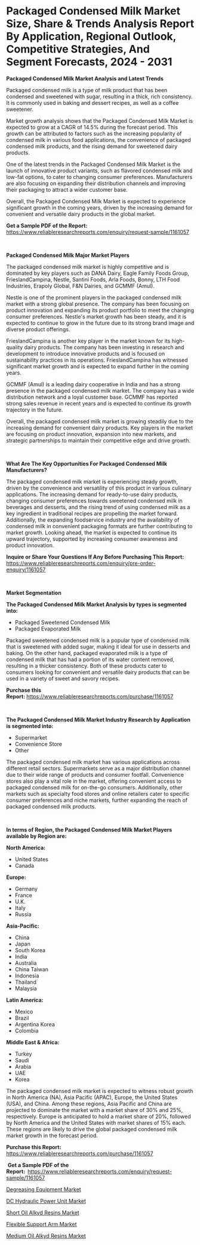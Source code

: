 <p><h1>Packaged Condensed Milk Market Size, Share & Trends Analysis Report By Application, Regional Outlook, Competitive Strategies, And Segment Forecasts, 2024 - 2031</h1></p><p><strong>Packaged Condensed Milk Market Analysis and Latest Trends</strong></p>
<p><p>Packaged condensed milk is a type of milk product that has been condensed and sweetened with sugar, resulting in a thick, rich consistency. It is commonly used in baking and dessert recipes, as well as a coffee sweetener.</p><p>Market growth analysis shows that the Packaged Condensed Milk Market is expected to grow at a CAGR of 14.5% during the forecast period. This growth can be attributed to factors such as the increasing popularity of condensed milk in various food applications, the convenience of packaged condensed milk products, and the rising demand for sweetened dairy products.</p><p>One of the latest trends in the Packaged Condensed Milk Market is the launch of innovative product variants, such as flavored condensed milk and low-fat options, to cater to changing consumer preferences. Manufacturers are also focusing on expanding their distribution channels and improving their packaging to attract a wider customer base.</p><p>Overall, the Packaged Condensed Milk Market is expected to experience significant growth in the coming years, driven by the increasing demand for convenient and versatile dairy products in the global market.</p></p>
<p><strong>Get a Sample PDF of the Report:&nbsp;</strong> <a href="https://www.reliableresearchreports.com/enquiry/request-sample/1161057">https://www.reliableresearchreports.com/enquiry/request-sample/1161057</a></p>
<p>&nbsp;</p>
<p><strong>Packaged Condensed Milk Major Market Players</strong></p>
<p><p>The packaged condensed milk market is highly competitive and is dominated by key players such as DANA Dairy, Eagle Family Foods Group, FrieslandCampina, Nestle, Santini Foods, Arla Foods, Bonny, LTH Food Industries, Erapoly Global, F&N Dairies, and GCMMF (Amul).</p><p>Nestle is one of the prominent players in the packaged condensed milk market with a strong global presence. The company has been focusing on product innovation and expanding its product portfolio to meet the changing consumer preferences. Nestle's market growth has been steady, and it is expected to continue to grow in the future due to its strong brand image and diverse product offerings.</p><p>FrieslandCampina is another key player in the market known for its high-quality dairy products. The company has been investing in research and development to introduce innovative products and is focused on sustainability practices in its operations. FrieslandCampina has witnessed significant market growth and is expected to expand further in the coming years.</p><p>GCMMF (Amul) is a leading dairy cooperative in India and has a strong presence in the packaged condensed milk market. The company has a wide distribution network and a loyal customer base. GCMMF has reported strong sales revenue in recent years and is expected to continue its growth trajectory in the future.</p><p>Overall, the packaged condensed milk market is growing steadily due to the increasing demand for convenient dairy products. Key players in the market are focusing on product innovation, expansion into new markets, and strategic partnerships to maintain their competitive edge and drive growth.</p></p>
<p>&nbsp;</p>
<p><strong>What Are The Key Opportunities For Packaged Condensed Milk Manufacturers?</strong></p>
<p><p>The packaged condensed milk market is experiencing steady growth, driven by the convenience and versatility of this product in various culinary applications. The increasing demand for ready-to-use dairy products, changing consumer preferences towards sweetened condensed milk in beverages and desserts, and the rising trend of using condensed milk as a key ingredient in traditional recipes are propelling the market forward. Additionally, the expanding foodservice industry and the availability of condensed milk in convenient packaging formats are further contributing to market growth. Looking ahead, the market is expected to continue its upward trajectory, supported by increasing consumer awareness and product innovation.</p></p>
<p><strong>Inquire or Share Your Questions If Any Before Purchasing This Report:</strong> <a href="https://www.reliableresearchreports.com/enquiry/pre-order-enquiry/1161057">https://www.reliableresearchreports.com/enquiry/pre-order-enquiry/1161057</a></p>
<p>&nbsp;</p>
<p><strong>Market Segmentation</strong></p>
<p><strong>The Packaged Condensed Milk Market Analysis by types is segmented into:</strong></p>
<p><ul><li>Packaged Sweetened Condensed Milk</li><li>Packaged Evaporated Milk</li></ul></p>
<p><p>Packaged sweetened condensed milk is a popular type of condensed milk that is sweetened with added sugar, making it ideal for use in desserts and baking. On the other hand, packaged evaporated milk is a type of condensed milk that has had a portion of its water content removed, resulting in a thicker consistency. Both of these products cater to consumers looking for convenient and versatile dairy products that can be used in a variety of sweet and savory recipes.</p></p>
<p><strong>Purchase this Report:&nbsp;</strong><a href="https://www.reliableresearchreports.com/purchase/1161057">https://www.reliableresearchreports.com/purchase/1161057</a></p>
<p>&nbsp;</p>
<p><strong>The Packaged Condensed Milk Market Industry Research by Application is segmented into:</strong></p>
<p><ul><li>Supermarket</li><li>Convenience Store</li><li>Other</li></ul></p>
<p><p>The packaged condensed milk market has various applications across different retail sectors. Supermarkets serve as a major distribution channel due to their wide range of products and consumer footfall. Convenience stores also play a vital role in the market, offering convenient access to packaged condensed milk for on-the-go consumers. Additionally, other markets such as specialty food stores and online retailers cater to specific consumer preferences and niche markets, further expanding the reach of packaged condensed milk products.</p></p>
<p>&nbsp;</p>
<p><strong>In terms of Region, the Packaged Condensed Milk Market Players available by Region are:</strong></p>
<p>
    <p> <strong> North America: </strong>
        <ul>
            <li>United States</li>
            <li>Canada</li>
        </ul>
        </p> 
    <p> <strong> Europe: </strong>
        <ul>
            <li>Germany</li>
            <li>France</li>
            <li>U.K.</li>
            <li>Italy</li>
            <li>Russia</li>
        </ul>
        </p> 
    <p> <strong> Asia-Pacific: </strong>
        <ul>
            <li>China</li>
            <li>Japan</li>
            <li>South Korea</li>
            <li>India</li>
            <li>Australia</li>
            <li>China Taiwan</li>
            <li>Indonesia</li>
            <li>Thailand</li>
            <li>Malaysia</li>
        </ul>
        </p> 
    <p> <strong> Latin America: </strong>
        <ul>
            <li>Mexico</li>
            <li>Brazil</li>
            <li>Argentina Korea</li>
            <li>Colombia</li>
        </ul>
        </p> 
    <p> <strong> Middle East & Africa: </strong>
        <ul>
            <li>Turkey</li>
            <li>Saudi</li>
            <li>Arabia</li>
            <li>UAE</li>
            <li>Korea</li>
        </ul>
    </p>
    </p>
<p><p>The packaged condensed milk market is expected to witness robust growth in North America (NA), Asia Pacific (APAC), Europe, the United States (USA), and China. Among these regions, Asia Pacific and China are projected to dominate the market with a market share of 30% and 25%, respectively. Europe is anticipated to hold a market share of 20%, followed by North America and the United States with market shares of 15% each. These regions are likely to drive the global packaged condensed milk market growth in the forecast period.</p></p>
<p><strong>Purchase this Report: </strong><a href="https://www.reliableresearchreports.com/purchase/1161057">https://www.reliableresearchreports.com/purchase/1161057</a></p>
<p>&nbsp;<strong>Get a Sample PDF of the Report:&nbsp;&nbsp;</strong><a href="https://www.reliableresearchreports.com/enquiry/request-sample/1161057">https://www.reliableresearchreports.com/enquiry/request-sample/1161057</a></p>
<p><strong></strong></p>
<p><p><a href="https://medium.com/@philliphicks76g/degreasing-equipment-market-analysis-its-cagr-market-segmentation-and-global-industry-overview-09e644548a78">Degreasing Equipment Market</a></p><p><a href="https://medium.com/@philliphicks76g/dc-hydraulic-power-unit-market-furnishes-information-on-market-share-market-trends-and-market-fa7dd93f9695">DC Hydraulic Power Unit Market</a></p><p><a href="https://github.com/AKSHATREPORTPRIME/Market-Research-Report-List-3/blob/main/short-oil-alkyd-resins-market.md">Short Oil Alkyd Resins Market</a></p><p><a href="https://medium.com/@leatharohan/flexible-support-arm-market-share-evolution-and-market-growth-trends-2024-2031-15f4812bc36c">Flexible Support Arm Market</a></p><p><a href="https://github.com/rahu1505/Market-Research-Report-List-2/blob/main/medium-oil-alkyd-resins-market.md">Medium Oil Alkyd Resins Market</a></p></p>